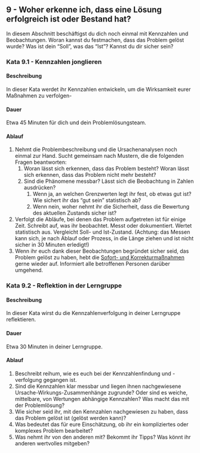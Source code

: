 ## 9 - Woher erkenne ich, dass eine Lösung erfolgreich ist oder Bestand hat?

In diesem Abschnitt beschäftigst du dich noch einmal mit Kennzahlen und Beobachtungen. Woran kannst du festmachen, dass das Problem gelöst wurde? Was ist dein “Soll”, was das “Ist”? Kannst du dir sicher sein?

### Kata 9.1 - Kennzahlen jonglieren

#### Beschreibung

In dieser Kata werdet ihr Kennzahlen entwickeln, um die Wirksamkeit eurer Maßnahmen zu verfolgen-

#### Dauer

Etwa 45 Minuten für dich und dein Problemlösungsteam.

#### Ablauf

1. Nehmt die Problembeschreibung und die Ursachenanalysen noch einmal zur Hand. Sucht gemeinsam nach Mustern, die die folgenden Fragen beantworten:
    1. Woran lässt sich erkennen, dass das Problem besteht? Woran lässt sich erkennen, dass das Problem nicht mehr besteht?
    2. Sind die Phänomene messbar? Lässt sich die Beobachtung in Zahlen ausdrücken?
        1. Wenn ja, an welchen Grenzwerten legt ihr fest, ob etwas gut ist? Wie sichert ihr das “gut sein” statistisch ab?
        2. Wenn nein, woher nehmt ihr die Sicherheit, dass die Bewertung des aktuellen Zustands sicher ist?
2. Verfolgt die Abläufe, bei denen das Problem aufgetreten ist für einige Zeit. Schreibt auf, was ihr beobachtet. Messt oder dokumentiert. Wertet statistisch aus. Vergleicht Soll- und Ist-Zustand.
(Achtung: das Messen kann sich, je nach Ablauf oder Prozess, in die Länge ziehen und ist nicht sicher in 30 Minuten erledigt!)
3. Wenn ihr euch dank dieser Beobachtungen begründet sicher seid, das Problem gelöst zu haben, hebt die [Sofort- und Korrekturmaßnahmen](2-05-korrekturmassnahmen.md#5---korrekturma%C3%9Fnahmen) gerne wieder auf. Informiert alle betroffenen Personen darüber umgehend.

### Kata 9.2 - Reflektion in der Lerngruppe

#### Beschreibung

In dieser Kata wirst du die Kennzahlenverfolgung in deiner Lerngruppe reflektieren.

#### Dauer

Etwa 30 Minuten in deiner Lerngruppe.

#### Ablauf

1. Beschreibt reihum, wie es euch bei der Kennzahlenfindung und -verfolgung gegangen ist.
2. Sind die Kennzahlen klar messbar und liegen ihnen nachgewiesene Ursache-Wirkungs-Zusammenhänge zugrunde? Oder sind es weiche, mittelbare, von Wertungen abhängige Kennzahlen? Was macht das mit der Problemlösung?
3. Wie sicher seid ihr, mit den Kennzahlen nachgewiesen zu haben, dass das Problem gelöst ist (gelöst werden kann)?
4. Was bedeutet das für eure Einschätzung, ob ihr ein kompliziertes oder komplexes Problem bearbeitet?
5. Was nehmt ihr von den anderen mit? Bekommt ihr Tipps? Was könnt ihr anderen wertvolles mitgeben?
